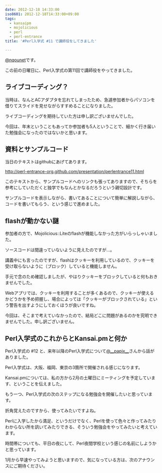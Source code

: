 ```yaml
---
date: 2012-12-18 14:33:00
iso8601: 2012-12-18T14:33:00+09:00
tags:
  - kansaipm
  - mojolicious
  - perl
  - perl-entrance
title: '#Perl入学式 #11 で講師役をしてきました'

---
```


<p><a href="https://twitter.com/nqounet">@nqounet</a>です。</p>

<p>この前の日曜日に、Perl入学式の第11回で講師役をやってきました。</p>

<h2>ライブコーディング？</h2>

<p>当時は、なんとACアダプタを忘れてしまったため、急遽参加者からパソコンを借りてスライドを見せながらすすめることになりました。</p>

<p>ライブコーディングを期待していた方は申し訳ございませんでした。</p>

<p>今回は、年末ということもあってか参加者も5人ということで、細かく行き届いた勉強会になったのではないかと思います。</p>

<h2>資料とサンプルコード</h2>

<p>当日のテキストはgithubにあげてあります。</p>

<p><a href="http://www.perl-entrance.org/2012/handout/perlentrance11.html">http://perl-entrance-org.github.com/presentation/perlentrance11.html</a></p>

<p>このテキストから、サンプルコードへのリンクも張ってありますので、そちらを参考にしていただくと独学でもなんとかなるだろうという親切設計です。</p>

<p>サンプルコードを表示しながら、書いてあることについて簡単に解説しながら、コードを書いてもらう、という感じで進めました。</p>

<h2>flashが動かない謎</h2>

<p>参加者の方で、Mojolicious::Liteのflashが機能しなかった方がいらっしゃいました。</p>

<p>ソースコードは間違っていないように見えたのですが…。</p>

<p>講義中にも言ったのですが、flashはクッキーを利用しているので、クッキーを受け取らないように（ブロック）していると機能しません。</p>

<p>手元で念のため確認しましたが、やはりクッキーをブロックしていると何もおきませんでした。</p>

<p>Webアプリでは、クッキーを利用することが多くあるので、クッキーが使えるかどうかを予め把握し、場合によっては「クッキーがブロックされている」という警告を出すようにしておくほうが良いですね。</p>

<p>今回は、そこまで考えていなかったので、結局どこに問題があるのかを究明できませんでした。申し訳ございません。</p>

<h2>Perl入学式のこれからとKansai.pmと何か</h2>

<p>Perl入学式の #12 と、来年以降のPerl入学式について<a href="https://twitter.com/__papix__">@__papix__</a>さんから話がありました。</p>

<p>Perl入学式は、大阪、福岡、東京の3箇所で開催される感じになります。</p>

<p>Kansai.pmについては、私の方から2月の土曜日にミーティングを予定しています、ということを伝えました。</p>

<p>もう一つ、Perl入学式の次のステップになる勉強会を開催したいと思っています。</p>

<p>折角覚えたのですから、使ってみたいですよね。</p>

<p>Perlに入学したから満足、というだけでなく、Perlを使って色々と作ってみたりわからない所を訊いてみたりできる、そういう勉強会をやってみたいと考えています。</p>

<p>時間帯についても、平日の夜にして、Perl夜間学校という感じの名前にしようかと思っています。</p>

<p>1月から早速やってみようと思いますので、気になっている方は、次のアナウンスにご期待ください。</p>
    	